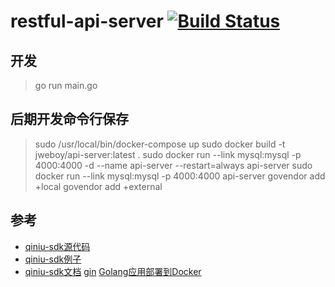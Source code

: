 # restful-api-server [![Build Status](https://travis-ci.org/jweboy/restfult-api-server.svg?branch=master)](https://travis-ci.org/jweboy/restfult-api-server)

## 开发
> go run main.go

## 后期开发命令行保存
> sudo /usr/local/bin/docker-compose up
> sudo docker build -t jweboy/api-server:latest .
> sudo docker run --link mysql:mysql -p 4000:4000 -d --name api-server --restart=always api-server
> sudo docker run --link mysql:mysql -p 4000:4000 api-server
> govendor add +local
> govendor add +external


## 参考
- [qiniu-sdk源代码](https://github.com/qiniu/api.v7/blob/master/storage/form_upload.go)
- [qiniu-sdk例子](https://github.com/qiniu/api.v7/blob/master/examples/form_upload_simple.go)
- [qiniu-sdk文档](https://developer.qiniu.com/kodo/sdk/1289/nodejs#server-upload)
[gin](https://github.com/gin-gonic/gin)
[Golang应用部署到Docker](https://segmentfault.com/a/1190000013960558#articleHeader3)